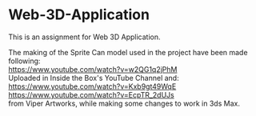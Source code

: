 # Web-3D-Application

This is an assignment for Web 3D Application.  

The making of the Sprite Can model used in the project have been made following:  
https://www.youtube.com/watch?v=w2QG1q2jPhM  
Uploaded in Inside the Box's YouTube Channel and:  
https://www.youtube.com/watch?v=Kxb9gt49WqE  
https://www.youtube.com/watch?v=EcpTR_2dUJs  
from Viper Artworks, while making some changes to work in 3ds Max.  
